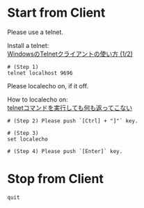 # Start from Client

Please use a telnet.  

Install a telnet:  
[WindowsのTelnetクライアントの使い方 (1/2)](https://www.atmarkit.co.jp/ait/articles/0207/06/news002.html)  

```shell
# (Step 1)
telnet localhost 9696
```

Please localecho on, if it off.  

How to localecho on:  
[telnetコマンドを実行しても何も返ってこない](https://teratail.com/questions/52543)  

```shell
# (Step 2) Please push `[Ctrl] + "]"` key.

# (Step 3)
set localecho

# (Step 4) Please push `[Enter]` key.
```

# Stop from Client

```shell
quit
```

